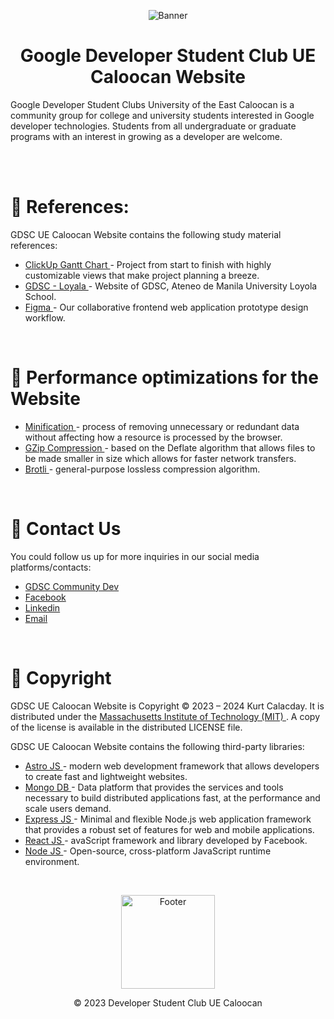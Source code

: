 <p align=center >
  <img align="center" alt="Banner" src ="https://scontent.fmnl3-2.fna.fbcdn.net/v/t39.30808-6/307167113_117078824464755_6461386438256405854_n.png?_nc_cat=105&ccb=1-7&_nc_sid=e3f864&_nc_eui2=AeFf4jKyk60jGVAwTt4nX4S2nJlC_GyApQycmUL8bIClDMLaxoGHm6COzwacilPdKktaBHPZUR1ACnefoDik0df9&_nc_ohc=ujnuKhxBzEQAX_1IJeB&_nc_ht=scontent.fmnl3-2.fna&oh=00_AfCS1xIROSDtE698rR9cBgPMzbZ8HMQ3v8ZtMqCrXul0Rg&oe=647E5AD0"/>
</p>

<h1 align="center">Google Developer Student Club UE Caloocan Website </h1>

Google Developer Student Clubs University of the East Caloocan is a community group for college and university students interested in Google developer technologies. Students from all undergraduate or graduate programs with an interest in growing as a developer are welcome.

<br />


<br />

# 📝 References:
GDSC UE Caloocan Website contains the following study material references:
- <a href="https://sharing.clickup.com/9008172421/g/h/4-90080336673-7/2283e58bd614cf9"> ClickUp Gantt Chart </a> - Project from start to finish with highly customizable views that make project planning a breeze.
- <a href="https://www.gdscloyola.org/"> GDSC - Loyala </a> - Website of GDSC, Ateneo de Manila University Loyola School.
- <a href="https://www.figma.com/file/teAZAttivRLwWlLldnVS17/GDSC?type=design&node-id=0-1&t=YvpxERi6DIlzg4rt-0&fbclid=IwAR3zyYZskgf6e-MeAZSJwYYFJC9o2KX_tftb5SJjaa2o1KWdWh7N5lgo7d8"> Figma </a> - Our collaborative frontend web application prototype design workflow.

<br />

# 🚀 Performance optimizations for the Website
- <a href="https://developer.mozilla.org/en-US/docs/Glossary/Minification"> Minification </a> - process of removing unnecessary or redundant data without affecting how a resource is processed by the browser.
- <a href="https://developer.mozilla.org/en-US/docs/Glossary/GZip_compression"> GZip Compression </a> - based on the Deflate algorithm that allows files to be made smaller in size which allows for faster network transfers.
- <a href="https://developer.mozilla.org/en-US/docs/Glossary/Brotli_compression"> Brotli </a> - general-purpose lossless compression algorithm.

<br />

# 📧 Contact Us
You could follow us up for more inquiries in our social media platforms/contacts:
- <a href="https://gdsc.community.dev/university-of-the-east-caloocan-campus/"> GDSC Community Dev </a>
- <a href="https://www.facebook.com/gdscuecaloocan"> Facebook </a>
- <a href="https://www.linkedin.com/company/google-developer-student-clubs-ue-caloocan/"> Linkedin </a>
- <a href="https://gdsc.community.dev/university-of-the-east-caloocan-campus/#"> Email </a>

<br />


# 📜 Copyright
GDSC UE Caloocan Website is Copyright © 2023 – 2024 Kurt Calacday. It is distributed under the <a href="https://opensource.org/license/mit/"> Massachusetts Institute of Technology (MIT) </a>. A copy of the license is available in the distributed LICENSE file.

GDSC UE Caloocan Website contains the following third-party libraries:
- <a href="https://astro.build/"> Astro JS </a> - modern web development framework that allows developers to create fast and lightweight websites.
- <a href="https://www.mongodb.com/"> Mongo DB </a> - Data platform that provides the services and tools necessary to build distributed applications fast, at the performance and scale users demand.
- <a href="https://expressjs.com/"> Express JS </a> - Minimal and flexible Node.js web application framework that provides a robust set of features for web and mobile applications.
- <a href="https://react.dev/"> React JS </a> - avaScript framework and library developed by Facebook.
- <a href="https://nodejs.org/"> Node JS </a> - Open-source, cross-platform JavaScript runtime environment.

<br />
<p align=center>
<img align="center" alt="Footer" width="150px" src ="https://res.cloudinary.com/startup-grind/image/upload/dpr_2.0,fl_sanitize/v1/gcs/platform-data-dsc/contentbuilder/logo_dark_stacked_5giak2X.svg"/>
</p>
<p align=center> © 2023 Developer Student Club UE Caloocan </p>
